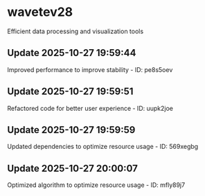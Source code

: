 # wavetev28
Efficient data processing and visualization tools

## Update 2025-10-27 19:59:44
Improved performance to improve stability - ID: pe8s5oev


## Update 2025-10-27 19:59:51
Refactored code for better user experience - ID: uupk2joe


## Update 2025-10-27 19:59:59
Updated dependencies to optimize resource usage - ID: 569xegbg


## Update 2025-10-27 20:00:07
Optimized algorithm to optimize resource usage - ID: mfly89j7

